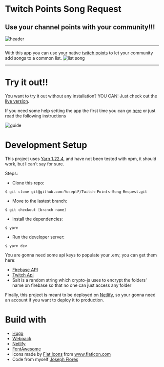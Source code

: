 # Twitch Points Song Request

## Use your channel points with your community!!!

![header](https://i.imgur.com/ZjIJRab.png)

---

With this app you can use your native [twitch points](https://help.twitch.tv/s/article/channel-points-guide?language=en_US) to let your community add songs to a common list.
![list song](https://i.imgur.com/lOFbkgf.png)

---

# Try it out!!

You want to try it out without any installation? YOU CAN! Just check out the [live version](https://twitch-points-suite.netlify.app/).

If you need some help setting the app the first time you can go [here](https://twitch-points-suite.netlify.app/guide) or just read the following instructions

![guide](https://i.imgur.com/44i8R9g.png)

# Development Setup

This project uses [Yarn 1.22.4](https://classic.yarnpkg.com/en/), and have not been tested with npm, it should work, but I can't say for sure.

Steps: 
- Clone this repo:
```
$ git clone git@github.com:YoseptF/Twitch-Points-Song-Request.git
```
- Move to the lastest branch:
```
$ git checkout [branch name]
```
- Install the dependencies:
```
$ yarn
```
- Run the developer server:
```
$ yarn dev
```

You are gonna need some api keys to populate your .env, you can get them here:

- [Firebase API](https://firebase.google.com/)
- [Twitch Api](https://dev.twitch.tv/)
- Salt is a random string which crypto-js uses to encrypt the folders' name on firebase so that no one can just access any folder

Finally, this project is meant to be deployed on [Netlify](https://app.netlify.com), so your gonna need an account if you want to deploy it to production.

# Build with

- [Hugo](https://gohugo.io)
- [Webpack](https://webpack.js.org/)
- [Netlify](https://app.netlify.com)
- [FontAwesome](https://fontawesome.com/)
- Icons made by <a href="https://www.flaticon.com/authors/flat-icons" title="Flat Icons">Flat Icons</a> from <a href="https://www.flaticon.com/" title="Flaticon"> www.flaticon.com</a>
- Code from myself [Joseph Flores](https://github.com/YoseptF?tab=repositories)
